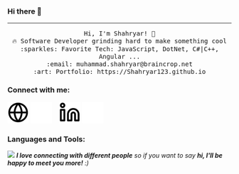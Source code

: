 ### Hi there 👋
 <hr></hr>


<p align="center">
  <samp>
    Hi, I'm Shahryar! 👋 <br>
    🔥 Software Developer grinding hard to make something cool  <br>
    :sparkles: Favorite Tech: JavaScript, DotNet, C#|C++, Angular ... <br>
    :email:	muhammad.shahryar@braincrop.net <br>
    :art: Portfolio: https://Shahryar123.github.io <br>
  </samp>
</p>

### Connect with me:

[![website](./img/globe-light.svg)](https://shahryar123.github.io#gh-light-mode-only)
[![website](./img/globe-dark.svg)](https://shahryar123.github.io#gh-dark-mode-only)
&nbsp;&nbsp;
[![website](./img/linkedin-light.svg)](http://www.linkedin.com/in/muhammad-shahryar-87b7001a1#gh-light-mode-only)
[![website](./img/linkedin-dark.svg)](http://www.linkedin.com/in/muhammad-shahryar-87b7001a1#gh-dark-mode-only)

### Languages and Tools:


<img src="https://media.giphy.com/media/LnQjpWaON8nhr21vNW/giphy.gif" width="60"> <em><b>I love connecting with different people</b> so if you want to say <b>hi, I'll be happy to meet you more!</b> :)</em>

